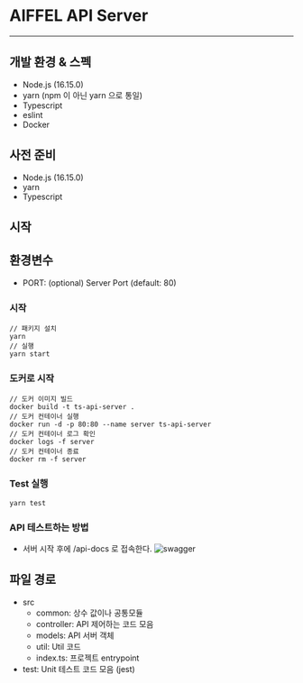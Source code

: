 # AIFFEL API Server

---

## 개발 환경 & 스펙

- Node.js (16.15.0)
- yarn (npm 이 아닌 yarn 으로 통일)
- Typescript
- eslint
- Docker

## 사전 준비

- Node.js (16.15.0)
- yarn
- Typescript

## 시작

## 환경변수

- PORT: (optional) Server Port (default: 80)

### 시작

```
// 패키지 설치
yarn
// 실행
yarn start
```

### 도커로 시작

```
// 도커 이미지 빌드
docker build -t ts-api-server .
// 도커 컨테이너 실행
docker run -d -p 80:80 --name server ts-api-server
// 도커 컨테이너 로그 확인
docker logs -f server
// 도커 컨테이너 종료
docker rm -f server
```

### Test 실행

```
yarn test
```

### API 테스트하는 방법

- 서버 시작 후에 /api-docs 로 접속한다.
  ![swagger](https://user-images.githubusercontent.com/24893319/166458249-4d0ed3a0-3be9-49a6-b591-2f53d8cc4367.png)

## 파일 경로

- src
  - common: 상수 값이나 공통모듈
  - controller: API 제어하는 코드 모음
  - models: API 서버 객체
  - util: Util 코드
  - index.ts: 프로젝트 entrypoint
- test: Unit 테스트 코드 모음 (jest)
